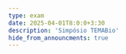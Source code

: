 ```yaml
---
type: exam
date: 2025-04-01T8:0:0+3:30
description: 'Simpósio TEMABio'
hide_from_announcments: true
---
```

